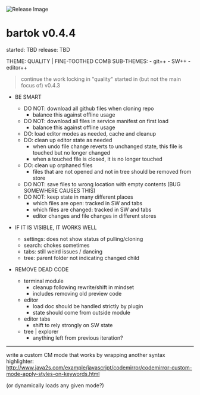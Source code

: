 ![Release Image](https://bit.ly/fiugHexagons)

# bartok v0.4.4
started: TBD
release: TBD

THEME: QUALITY | FINE-TOOTHED COMB
SUB-THEMES:
	- git++
	- SW++
	- editor++

> continue the work locking in "quality" started in (but not the main focus of) v0.4.3

- BE SMART
	- DO NOT: download all github files when cloning repo
		- balance this against offline usage
	- DO NOT: download all files in service manifest on first load
		- balance this against offline usage
	- DO: load editor modes as needed, cache and cleanup
	- DO: clean up editor state as needed
		- when undo file change reverts to unchanged state, this file is touched but no longer changed
		- when a touched file is closed, it is no longer touched
	- DO: clean up orphaned files
		- files that are not opened and not in tree should be removed from store
	- DO NOT: save files to wrong location with empty contents (BUG SOMEWHERE CAUSES THIS)
	- DO NOT: keep state in many different places
		- which files are open: tracked in SW and tabs
		- which files are changed: tracked in SW and tabs
		- editor changes and file changes in different stores

- IF IT IS VISIBLE, IT WORKS WELL
	- settings: does not show status of pulling/cloning
	- search: chokes sometimes
	- tabs: still weird issues / dancing
	- tree: parent folder not indicating changed child

- REMOVE DEAD CODE
	- terminal module
		- cleanup following rewrite/shift in mindset
		- includes removing old preview code
	- editor
		- load doc should be handled strictly by plugin
		- state should come from outside module
	- editor tabs
		- shift to rely strongly on SW state
	- tree | explorer
		- anything left from previous iteration?

---

write a custom CM mode that works by wrapping another syntax highlighter:
http://www.java2s.com/example/javascript/codemirror/codemirror-custom-mode-apply-styles-on-keywords.html

(or dynamically loads any given mode?)
